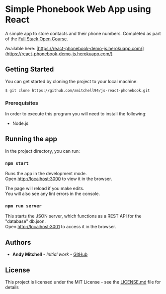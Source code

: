 # Simple Phonebook Web App using React
A simple app to store contacts and their phone numbers. Completed as part of the [Full Stack Open Course](https://fullstackopen.com/en).

Available here: [https://react-phonebook-demo-js.herokuapp.com/](https://react-phonebook-demo-js.herokuapp.com/)

## Getting Started

You can get started by cloning the project to your local machine:
```
$ git clone https://github.com/amitchell94/js-react-phonebook.git
```
### Prerequisites

In order to execute this program you will need to install the following:
* Node.js

## Running the app

In the project directory, you can run:

### `npm start`

Runs the app in the development mode.\
Open [http://localhost:3000](http://localhost:3000) to view it in the browser.

The page will reload if you make edits.\
You will also see any lint errors in the console.

### `npm run server`

This starts the JSON server, which functions as a REST API for the "database" db.json.\
Open [http://localhost:3001](http://localhost:3001) to access it in the browser.


## Authors

* **Andy Mitchell** - *Initial work* - [GitHub](https://github.com/amitchell94)

## License

This project is licensed under the MIT License - see the [LICENSE.md](LICENSE.md) file for details

